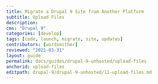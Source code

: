 ```yaml
---
title: Migrate a Drupal 9 Site from Another Platform
subtitle: Upload Files
description: 
cms: "Drupal 9"
categories: [develop]
tags: [code, launch, migrate, site, updates]
contributors: [wordsmither]
reviewed: "2021-03-31"
layout: guide
permalink: docs/guides/drupal-9-unhosted/upload-files
anchorid: upload-files
editpath: drupal-9/drupal-9-unhosted/11-upload-files.md
---
```


<Partial file="migrate-add-files-only-drupal.md" />
